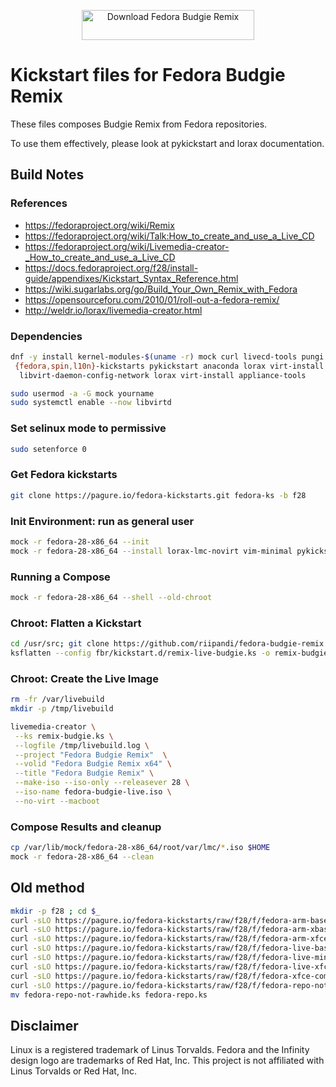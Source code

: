 <p align="center">
  <a href="https://sourceforge.net/projects/fedora-budgie-remix/files/latest/download"><img alt="Download Fedora Budgie Remix" src="https://a.fsdn.com/con/app/sf-download-button" width=276 height=48 srcset="https://a.fsdn.com/con/app/sf-download-button?button_size=2x 2x"></a>
</p>

# Kickstart files for Fedora Budgie Remix

These files composes Budgie Remix from Fedora repositories.

To use them effectively, please look at pykickstart and lorax documentation.

## Build Notes

### References

- <https://fedoraproject.org/wiki/Remix>
- <https://fedoraproject.org/wiki/Talk:How_to_create_and_use_a_Live_CD>
- <https://fedoraproject.org/wiki/Livemedia-creator-_How_to_create_and_use_a_Live_CD>
- <https://docs.fedoraproject.org/f28/install-guide/appendixes/Kickstart_Syntax_Reference.html>
- <https://wiki.sugarlabs.org/go/Build_Your_Own_Remix_with_Fedora>
- <https://opensourceforu.com/2010/01/roll-out-a-fedora-remix/>
- <http://weldr.io/lorax/livemedia-creator.html>

### Dependencies

```bash
dnf -y install kernel-modules-$(uname -r) mock curl livecd-tools pungi \
 {fedora,spin,l10n}-kickstarts pykickstart anaconda lorax virt-install \
  libvirt-daemon-config-network lorax virt-install appliance-tools
```

```bash
sudo usermod -a -G mock yourname
sudo systemctl enable --now libvirtd
```

### Set selinux mode to permissive

```bash
sudo setenforce 0
```

### Get Fedora kickstarts

```bash
git clone https://pagure.io/fedora-kickstarts.git fedora-ks -b f28
```

### Init Environment: run as general user

```bash
mock -r fedora-28-x86_64 --init
mock -r fedora-28-x86_64 --install lorax-lmc-novirt vim-minimal pykickstart git
```

### Running a Compose

```bash
mock -r fedora-28-x86_64 --shell --old-chroot
```

### Chroot: Flatten a Kickstart

```bash
cd /usr/src; git clone https://github.com/riipandi/fedora-budgie-remix.git fbr
ksflatten --config fbr/kickstart.d/remix-live-budgie.ks -o remix-budgie.ks --version F28
```

### Chroot: Create the Live Image

```bash
rm -fr /var/livebuild
mkdir -p /tmp/livebuild

livemedia-creator \
 --ks remix-budgie.ks \
 --logfile /tmp/livebuild.log \
 --project "Fedora Budgie Remix"  \
 --volid "Fedora Budgie Remix x64" \
 --title "Fedora Budgie Remix" \
 --make-iso --iso-only --releasever 28 \
 --iso-name fedora-budgie-live.iso \
 --no-virt --macboot
```

### Compose Results and cleanup

```bash
cp /var/lib/mock/fedora-28-x86_64/root/var/lmc/*.iso $HOME
mock -r fedora-28-x86_64 --clean
```

## Old method

```bash
mkdir -p f28 ; cd $_
curl -sLO https://pagure.io/fedora-kickstarts/raw/f28/f/fedora-arm-base.ks
curl -sLO https://pagure.io/fedora-kickstarts/raw/f28/f/fedora-arm-xbase.ks
curl -sLO https://pagure.io/fedora-kickstarts/raw/f28/f/fedora-arm-xfce.ks
curl -sLO https://pagure.io/fedora-kickstarts/raw/f28/f/fedora-live-base.ks
curl -sLO https://pagure.io/fedora-kickstarts/raw/f28/f/fedora-live-minimization.ks
curl -sLO https://pagure.io/fedora-kickstarts/raw/f28/f/fedora-live-xfce.ks
curl -sLO https://pagure.io/fedora-kickstarts/raw/f28/f/fedora-xfce-common.ks
curl -sLO https://pagure.io/fedora-kickstarts/raw/f28/f/fedora-repo-not-rawhide.ks
mv fedora-repo-not-rawhide.ks fedora-repo.ks
```

## Disclaimer

Linux is a registered trademark of Linus Torvalds. Fedora and the Infinity
design logo are trademarks of Red Hat, Inc. This project is not affiliated
with Linus Torvalds or Red Hat, Inc.
